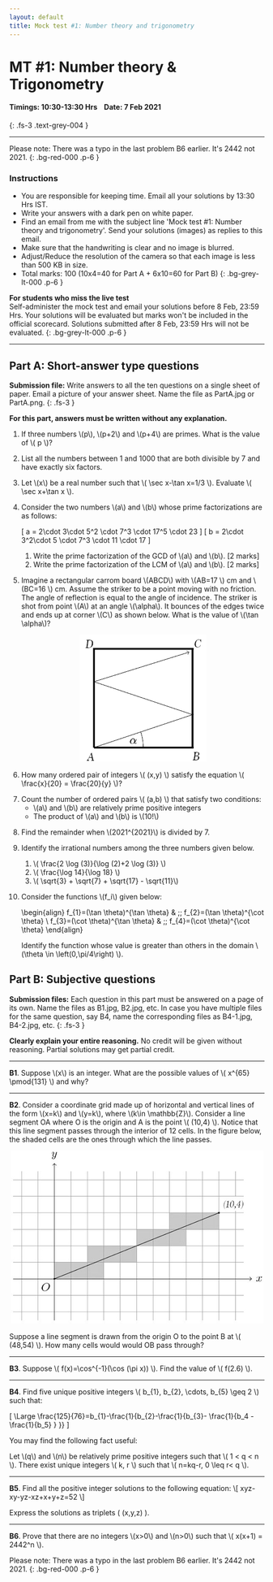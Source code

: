 ```yaml
---
layout: default
title: Mock test #1: Number theory and trigonometry
---
```



#  MT #1: Number theory & Trigonometry
#### Timings: 10:30-13:30 Hrs &nbsp;&nbsp;  Date: 7 Feb 2021
{: .fs-3 .text-grey-004 }

---

Please note: There was a typo in the last problem B6 earlier. It's 2442 not 2021.
{: .bg-red-000 .p-6 }

### Instructions

- You are responsible for keeping time. Email all your solutions by 13:30 Hrs IST.
- Write your answers with a dark pen on white paper.
- Find an email from me with the subject line 'Mock test #1: Number theory and trigonometry'. Send your solutions (images) as replies to this email.
- Make sure that the handwriting is clear and no image is blurred.
- Adjust/Reduce the resolution of the camera so that each image is less than 500 KB in size.
- Total marks: 100 (10x4=40 for Part A + 6x10=60 for Part B)
{: .bg-grey-lt-000 .p-6 }


**For students who miss the live test**<br>
Self-administer the mock test and email your solutions before 8 Feb, 23:59 Hrs. Your solutions will be evaluated
but marks won't be included in the official scorecard. Solutions submitted after 8 Feb, 23:59 Hrs will not be evaluated.
{: .bg-grey-lt-000 .p-6 }


---




## Part A: Short-answer type questions

**Submission file:** Write answers to all the ten questions on a single sheet of paper. Email a picture of your answer sheet. Name the file as PartA.jpg or PartA.png.
{: .fs-3 }

**For this part, answers must be written without any explanation.**



<ol>

<p><li> If three numbers \(p\), \(p+2\) and \(p+4\) are primes. What is the value of \( p \)?</li></p>


<p>
<li>List all the numbers between 1 and 1000 that are both divisible by 7 and have exactly six factors.</li>
</p>


<p> <li> Let \(x\)  be a real number such that \( \sec x-\tan x=1/3 \). Evaluate \( \sec x+\tan x \).</li> </p>


<p>
<li>Consider the two numbers \(a\) and \(b\) whose prime factorizations are as follows:

\[ a = 2\cdot 3\cdot 5^2 \cdot 7^3 \cdot 17^5 \cdot 23 \]
\[ b = 2\cdot 3^2\cdot 5 \cdot 7^3 \cdot 11 \cdot 17 \]
</li>

<ol>
<li>Write the prime factorization of the GCD of \(a\) and \(b\). [2 marks]</li>
<li>Write the prime factorization of the LCM of \(a\) and \(b\). [2 marks]</li>
</ol>

</p>


<p><li> Imagine a rectangular carrom board \(ABCD\) with \(AB=17 \) cm and \(BC=16 \) cm.  Assume the striker to be a point moving with no friction. The angle of reflection is equal to the angle of incidence. The striker is shot from point \(A\)
at an angle \(\alpha\). It bounces of the edges twice and ends up at corner \(C\) as shown below. What is the value of \(\tan \alpha\)?
</li></p>

<p style="text-align:center">
<img src="/assets/images/two_reflect.png"/>
</p>


<p><li>How many ordered pair of integers \( (x,y) \) satisfy the equation \( \frac{x}{20} = \frac{20}{y} \)?</li></p>


<p>
<li> Count the number of ordered pairs \( (a,b) \)  that satisfy two conditions:

<ul>
<li>\(a\) and \(b\) are relatively prime positive integers</li>
<li>The product of \(a\) and \(b\) is \(10!\)</li>
</ul>
</li>
</p>




<p><li>Find the remainder when \(2021^{2021}\) is divided by 7.</li></p>



<p><li>Identify the irrational numbers among the three numbers given below.</li></p>


<p>
<ol>
<li>\( \frac{2 \log (3)}{\log (2)+2 \log (3)} \) </li>
<li>\( \frac{\log 14}{\log 18} \) </li>
<li>\( \sqrt{3} + \sqrt{7} + \sqrt{17} - \sqrt{11}\) </li>
</ol>
</p>



<p><li>Consider the functions \(f_i\) given below:</li></p>


\begin{align}
f_{1}=(\tan \theta)^{\tan \theta} & \;\; f_{2}=(\tan \theta)^{\cot \theta} \\
f_{3}=(\cot \theta)^{\tan \theta} & \;\; f_{4}=(\cot \theta)^{\cot \theta}
\end{align}

<p>
Identify the function whose value is greater than others in the domain \(\theta \in \left(0,\pi/4\right) \).
</p>

</ol>


## Part B: Subjective questions

**Submission files:** Each question in this part must be answered on a page of its own. Name the files as B1.jpg, B2.jpg, etc. In case you have multiple files
for the same question, say B4, name the corresponding files as B4-1.jpg, B4-2.jpg, etc.
{: .fs-3 }


**Clearly explain your entire reasoning.** No credit will be given without reasoning. Partial solutions may get partial credit.

---

<p>
<b>B1</b>. Suppose \(x\) is an integer. What are the possible values of \( x^{65} \pmod{131} \) and why?
</p>

---

<p>
<b>B2</b>. Consider a coordinate grid made up of horizontal and vertical lines of the form \(x=k\) and \(y=k\), where \(k\in \mathbb{Z}\).
Consider a line segment OA where O is the origin and A is the point \(  (10,4) \). Notice that this line segment passes through the
interior of 12 cells. In the figure below, the shaded cells are the ones through which the line passes.
</p>


<p style="text-align:center">
<img src="/assets/images/mt_1_grid.jpg"/>
</p>


<p>
Suppose a line segment is drawn from the origin O to the point B at \( (48,54) \). How many cells would would OB pass through?
</p>


---

<p><b>B3</b>. Suppose \( f(x)=\cos^{-1}(\cos (\pi x)) \). Find the value of \( f(2.6) \).</p>

---


<p>
<b>B4</b>. Find five unique positive integers \( b_{1}, b_{2}, \cdots, b_{5} \geq 2 \) such that:

\[ \Large \frac{125}{76}=b_{1}-\frac{1}{b_{2}-\frac{1}{b_{3}- \frac{1}{b_4 - \frac{1}{b_5} }  }} \]
</p>


<p>
You may find the following fact useful:
</p>

<p>
Let \(q\) and \(n\) be relatively prime positive integers such that \( 1 < q < n \).
There exist unique integers \( k, r \) such that \( n=kq-r, 0 \leq r< q \).
</p>


---


<p>
<b>B5</b>. Find all the positive integer solutions to the following equation:
\[ xyz-xy-yz-xz+x+y+z=52 \]

Express the solutions as triplets \( (x,y,z) \).
</p>

---





<p>
<b>B6</b>. Prove that there are no integers \(x>0\) and \(n>0\) such that  \( x(x+1) = 2442^n \).
</p>

Please note: There was a typo in the last problem B6 earlier. It's 2442 not 2021.
{: .bg-red-000 .p-6 }




